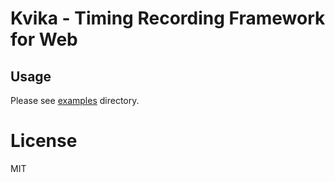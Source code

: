 # Kvika - Timing Recording Framework for Web

## Usage

Please see [examples](./examples/) directory.

# License

MIT
